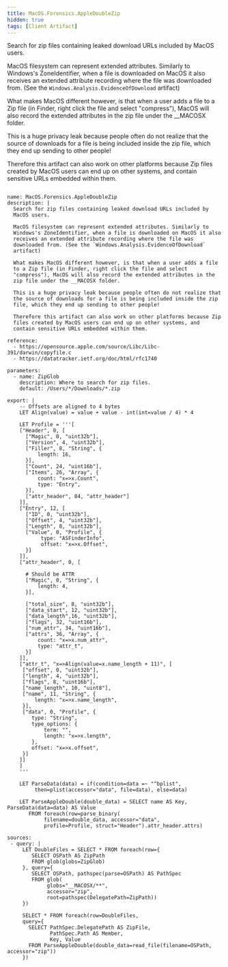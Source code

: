 ```yaml
---
title: MacOS.Forensics.AppleDoubleZip
hidden: true
tags: [Client Artifact]
---
```


Search for zip files containing leaked download URLs included by
MacOS users.

MacOS filesystem can represent extended attributes. Similarly to
Windows's ZoneIdentifier, when a file is downloaded on MacOS it also
receives an extended attribute recording where the file was
downloaded from. (See the `Windows.Analysis.EvidenceOfDownload`
artifact)

What makes MacOS different however, is that when a user adds a file
to a Zip file (in Finder, right click the file and select
"compress"), MacOS will also record the extended attributes in the
zip file under the __MACOSX folder.

This is a huge privacy leak because people often do not realize that
the source of downloads for a file is being included inside the zip
file, which they end up sending to other people!

Therefore this artifact can also work on other platforms because Zip
files created by MacOS users can end up on other systems, and
contain sensitive URLs embedded within them.


<pre><code class="language-yaml">
name: MacOS.Forensics.AppleDoubleZip
description: |
  Search for zip files containing leaked download URLs included by
  MacOS users.

  MacOS filesystem can represent extended attributes. Similarly to
  Windows's ZoneIdentifier, when a file is downloaded on MacOS it also
  receives an extended attribute recording where the file was
  downloaded from. (See the `Windows.Analysis.EvidenceOfDownload`
  artifact)

  What makes MacOS different however, is that when a user adds a file
  to a Zip file (in Finder, right click the file and select
  "compress"), MacOS will also record the extended attributes in the
  zip file under the __MACOSX folder.

  This is a huge privacy leak because people often do not realize that
  the source of downloads for a file is being included inside the zip
  file, which they end up sending to other people!

  Therefore this artifact can also work on other platforms because Zip
  files created by MacOS users can end up on other systems, and
  contain sensitive URLs embedded within them.

reference:
  - https://opensource.apple.com/source/Libc/Libc-391/darwin/copyfile.c
  - https://datatracker.ietf.org/doc/html/rfc1740

parameters:
  - name: ZipGlob
    description: Where to search for zip files.
    default: /Users/*/Downloads/*.zip

export: |
    -- Offsets are aligned to 4 bytes
    LET Align(value) = value + value - int(int=value / 4) * 4

    LET Profile = '''[
    ["Header", 0, [
      ["Magic", 0, "uint32b"],
      ["Version", 4, "uint32b"],
      ["Filler", 8, "String", {
          length: 16,
      }],
      ["Count", 24, "uint16b"],
      ["Items", 26, "Array", {
          count: "x=&gt;x.Count",
          type: "Entry",
      }],
      ["attr_header", 84, "attr_header"]
    ]],
    ["Entry", 12, [
      ["ID", 0, "uint32b"],
      ["Offset", 4, "uint32b"],
      ["Length", 8, "uint32b"],
      ["Value", 0, "Profile", {
           type: "ASFinderInfo",
           offset: "x=&gt;x.Offset",
      }]
    ]],
    ["attr_header", 0, [

      # Should be ATTR
      ["Magic", 0, "String", {
          length: 4,
      }],

      ["total_size", 8, "uint32b"],
      ["data_start", 12, "uint32b"],
      ["data_length",16, "uint32b"],
      ["flags", 32, "uint16b"],
      ["num_attr", 34, "uint16b"],
      ["attrs", 36, "Array", {
          count: "x=&gt;x.num_attr",
          type: "attr_t",
      }]
    ]],
    ["attr_t", "x=&gt;Align(value=x.name_length + 11)", [
     ["offset", 0, "uint32b"],
     ["length", 4, "uint32b"],
     ["flags", 8, "uint16b"],
     ["name_length", 10, "uint8"],
     ["name", 11, "String", {
         length: "x=&gt;x.name_length",
     }],
     ["data", 0, "Profile", {
        type: "String",
        type_options: {
            term: "",
            length: "x=&gt;x.length",
        },
        offset: "x=&gt;x.offset",
     }]
    ]]
    ]
    '''

    LET ParseData(data) = if(condition=data =~ "^bplist",
         then=plist(accessor="data", file=data), else=data)

    LET ParseAppleDouble(double_data) = SELECT name AS Key, ParseData(data=data) AS Value
       FROM foreach(row=parse_binary(
            filename=double_data, accessor="data",
            profile=Profile, struct="Header").attr_header.attrs)

sources:
 - query: |
     LET DoubleFiles = SELECT * FROM foreach(row={
        SELECT OSPath AS ZipPath
        FROM glob(globs=ZipGlob)
     }, query={
        SELECT OSPath, pathspec(parse=OSPath) AS PathSpec
        FROM glob(
             globs="__MACOSX/**",
             accessor="zip",
             root=pathspec(DelegatePath=ZipPath))
     })

     SELECT * FROM foreach(row=DoubleFiles,
     query={
       SELECT PathSpec.DelegatePath AS ZipFile,
              PathSpec.Path AS Member,
              Key, Value
       FROM ParseAppleDouble(double_data=read_file(filename=OSPath, accessor="zip"))
     })

</code></pre>

